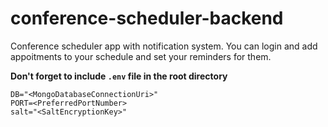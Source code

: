 # conference-scheduler-backend
Conference scheduler app with notification system. You can login and add appoitments to your schedule and set your reminders for them.

**Don't forget to include `.env` file in the root directory**
```
DB="<MongoDatabaseConnectionUri>"
PORT=<PreferredPortNumber>
salt="<SaltEncryptionKey>"
```
